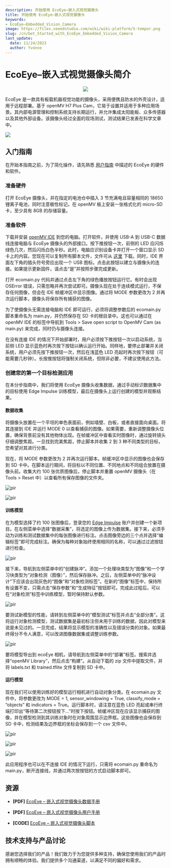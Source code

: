 ```yaml
---
description: 开始使用 EcoEye–嵌入式视觉摄像头
title: 开始使用 EcoEye–嵌入式视觉摄像头
keywords:
- EcoEye–Embedded_Vision_Camera
image: https://files.seeedstudio.com/wiki/wiki-platform/S-tempor.png
slug: /cn/Get_Started_with_EcoEye_Embedded_Vision_Camera
last_update:
  date: 11/24/2023
  author: Yvonne
---
```


# EcoEye–嵌入式视觉摄像头简介

<div align="center"><img width={800} src="https://files.seeedstudio.com/wiki/Embedded_Vision_Camera/1-101991121-EcoEye-%E2%80%93-Embedded-Vision-Camera-first.jpg"/></div>

EcoEye 是一款具有板载机器视觉功能的摄像头，采用便携且防水的外壳设计，适用于远程部署。基于 openMV H7 Plus Cam，它易于设置并适用于多种应用场景。其内部电源管理和控制系统支持长期运行，并允许集成太阳能板、众多传感器以及其他外部设备。该摄像头经过全面的现场测试，测试结果已发表在科学文章中。

<p style={{textAlign: 'center'}}><a href="https://www.seeedstudio.com/EcoEye-Embedded-Vision-Camera-p-5843.html" target="_blank"><img src="https://files.seeedstudio.com/wiki/RS485_500cm%20ultrasonic_sensor/image%202.png" border="0" /></a></p>

## 入门指南

在开始本指南之前，为了简化操作，请先熟悉 [用户指南](https://files.seeedstudio.com/products/101991121/EcoEye%20User%20Manual.pdf) 中描述的 EcoEye 的硬件和软件。

### 准备硬件

打开 EcoEye 摄像头，并在指定的电池仓中插入 3 节充满电且容量相同的 18650 锂离子电池，同时注意极性标记。在 openMV 板上安装一张格式化的 micro-SD 卡，至少具有 8GB 的存储容量。

### 准备软件

下载并安装 [openMV IDE](https://openmv.io/pages/download) 到您的电脑。打开软件，并使用 USB-A 到 USB-C 数据线连接电脑与 EcoEye 摄像头的外部接口。按下推按钮一次，前侧的 LED 应闪烁绿色几次，然后闪烁白色半秒。此时，电脑应识别设备卡并打开一个窗口显示 SD 卡上的内容。您现在可以复制所有脚本文件，文件可从 [这里](https://files.seeedstudio.com/products/101991121/ecoEye%20scripts.zip) 下载。同时，IDE 界面左下角的插头符号旁应出现一个 USB 图标。点击此按钮以建立与摄像头的连接。如果提示更新固件，请点击“是”并按照步骤完成更新。

打开 ecomain.py 代码并通过点击左下角的绿色播放按钮运行它。有时会出现 OSError 错误，只需忽略并再次尝试即可。摄像头现在处于连续模式运行，不保存任何图像，但会在 IDE 帧缓冲区中显示图像。通过将 MODE 参数更改为 2 并再次运行脚本，摄像头将保存所有捕获的图像。

为了使摄像头无需连接电脑和 IDE 即可运行，必须将调整参数后的 ecomain.py 脚本重命名为 main.py，并仍然保存在 SD 卡的根目录中。这也可以通过在 openMV IDE 的标签中导航到 Tools > Save open script to OpenMV Cam (as main.py) 来完成，同时仍与摄像头连接。

在没有连接 IDE 的情况下开始部署时，用户必须按下推按钮一次以启动系统，当前侧 LED 显示蓝色时再次按下按钮以确认运行开始。同样地，要停止部署并关闭系统，用户必须先按下推按钮一次，然后在浅蓝色 LED 亮起时再次按下按钮（可能需要几秒钟）。长按推按钮将强制关闭系统，但除非必要，不建议使用此方法。

### 创建您的第一个目标检测应用

在本分步指南中，我们将使用 EcoEye 摄像头收集数据，通过手动标识数据集中的目标使用 Edge Impulse 训练模型，最后在摄像头上运行创建的模型并观察结果。

#### 数据收集

将摄像头放置在一个平坦的单色表面前，例如墙壁、白板，或者直接面向桌面。将其连接到 IDE 并运行 MODE 0 以查看捕获的图像。如果需要，重新调整摄像头位置，确保背景前没有其他物体出现。在帧缓冲区中查看实时图像时，通过旋转镜头仔细调整焦距。一旦找到完美焦距，停止脚本并收集 2 到 3 种不同类型的目标，您希望对其进行分类。

现在，将 MODE 参数更改为 2 并再次运行脚本。帧缓冲区中显示的图像也会保存到 SD 卡中。在脚本运行期间，将目标以不同位置、不同地点和不同组合放置在摄像头前。收集大约 100 张优质图像后，停止脚本并重置 openMV 摄像头（在 Tools > Reset 中）以查看所有保存图像的文件夹。

<p style={{textAlign: 'center'}}><img src="https://files.seeedstudio.com/wiki/Embedded_Vision_Camera/Picture1.png" alt="pir" width={800} height="auto" /></p>

<p style={{textAlign: 'center'}}><img src="https://files.seeedstudio.com/wiki/Embedded_Vision_Camera/Picture2.png" alt="pir" width={800} height="auto" /></p>

#### 训练模型


在为模型选择了约 100 张图像后，登录您的 [Edge Impulse](https://studio.edgeimpulse.com/login?next=%2Fstudio%2Fprofile%2Fprojects&err=Your%20session%20expired%2C%20please%20log%20in%20again) 账户并创建一个新项目。在左侧菜单中选择“数据采集”，将选定的图像上传为数据集。接下来，必须手动为训练和测试数据集中的每张图像进行标注。点击图像旁边的三个点并选择“编辑标签”即可完成标注。确保为每种对象始终使用相同的名称，可以通过过滤按钮进行检查。

<p style={{textAlign: 'center'}}><img src="https://files.seeedstudio.com/wiki/Embedded_Vision_Camera/Picture3.png" alt="pir" width={800} height="auto" /></p>

接下来，导航到左侧菜单中的“创建脉冲”。添加一个处理块类型为“图像”和一个学习块类型为“对象检测（图像）”，然后保存脉冲。之后，左侧菜单中的“脉冲设计”下应该会出现灰色的“图像”和“对象检测标签”。在新的“图像”标签中，保持所有设置不变，只需点击“保存参数”和“生成特征”按钮即可。完成此过程后，可以在“对象检测”标签中训练模型，暂时保持默认参数。

<p style={{textAlign: 'center'}}><img src="https://files.seeedstudio.com/wiki/Embedded_Vision_Camera/Picture4.png" alt="pir" width={800} height="auto" /></p>

要测试新模型的性能，请转到左侧菜单中的“模型测试”标签并点击“全部分类”。这将运行对象检测模型，测试数据集是最初标注但未用于训练的数据，因此对模型来说是未见过的。一旦完成，结果将显示模型的准确性以及错误分类的对象。如果最终得分不令人满意，可以改进图像数据集或调整训练参数。

<p style={{textAlign: 'center'}}><img src="https://files.seeedstudio.com/wiki/Embedded_Vision_Camera/Picture5.png" alt="pir" width={800} height="auto" /></p>

要将模型导出到 ecoEye 相机，请导航到左侧菜单中的“部署”标签。搜索并选择“openMV Library”，然后点击“构建”。从自动下载的 zip 文件中提取文件，并将 labels.txt 和 trained.tflite 文件复制到 SD 卡中。

#### 运行模型

现在我们可以使用训练好的模型运行相机进行自动对象分类。在 ecomain.py 文件中，将参数更改为 MODE = 1, sensor_windowing = True, classify_mode = “objects” 和 indicators = True。运行脚本时，请注意在蓝色 LED 亮起或串行终端打印出“等待第二次按钮按下...”时按下按钮。帧缓冲区现在应该显示捕获的图像，并在模型检测到其训练对象时在对象周围显示边界框。这些图像也会保存到 SD 卡中，检测结果及边界框的坐标会保存到一个 csv 文件中。

<p style={{textAlign: 'center'}}><img src="https://files.seeedstudio.com/wiki/Embedded_Vision_Camera/Picture6.png" alt="pir" width={800} height="auto" /></p>

<p style={{textAlign: 'center'}}><img src="https://files.seeedstudio.com/wiki/Embedded_Vision_Camera/Picture7.png" alt="pir" width={800} height="auto" /></p>

<p style={{textAlign: 'center'}}><img src="https://files.seeedstudio.com/wiki/Embedded_Vision_Camera/Picture8.png" alt="pir" width={800} height="auto" /></p>

此应用程序也可以在不连接 IDE 的情况下运行，只需将 ecomain.py 重命名为 main.py，断开连接线，并通过两次按按钮的方式启动脚本即可。

## 资源

- **[PDF]** [EcoEye – 嵌入式视觉摄像头数据手册](https://files.seeedstudio.com/products/101991121/EcoEye%20-%20Embedded%20Vision%20Camera%20datasheet.pdf)
- **[PDF]** [EcoEye – 嵌入式视觉摄像头用户手册](https://files.seeedstudio.com/products/101991121/EcoEye%20User%20Manual.pdf)

- **[CODE]** [EcoEye – 嵌入式视觉摄像头脚本](https://files.seeedstudio.com/products/101991121/ecoEye%20scripts.zip)



## 技术支持与产品讨论

感谢您选择我们的产品！我们致力于为您提供多种支持，确保您使用我们的产品时拥有顺畅的体验。我们提供多个沟通渠道，以满足不同的偏好和需求。

<div class="button_tech_support_container">
<a href="https://forum.seeedstudio.com/" class="button_forum"></a> 
<a href="https://www.seeedstudio.com/contacts" class="button_email"></a>
</div>

<div class="button_tech_support_container">
<a href="https://discord.gg/eWkprNDMU7" class="button_discord"></a> 
<a href="https://github.com/Seeed-Studio/wiki-documents/discussions/69" class="button_discussion"></a>
</div>